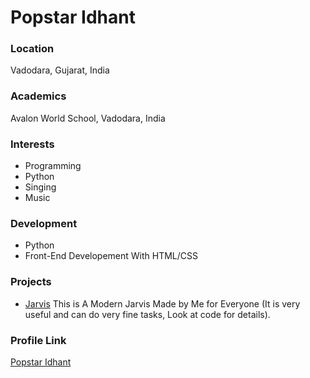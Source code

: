 # Popstar Idhant

### Location

Vadodara, Gujarat, India

### Academics

Avalon World School, Vadodara, India

### Interests

 - Programming
 - Python
 - Singing
 - Music

### Development

 - Python
 - Front-End Developement With HTML/CSS

### Projects

- [Jarvis](https://github.com/Idhant-6/Modern_Jarvis) This is A Modern Jarvis Made by Me for Everyone (It is very useful and can do very fine tasks, Look at code for details).

### Profile Link

[Popstar Idhant](https://github.com/Idhant-6)
